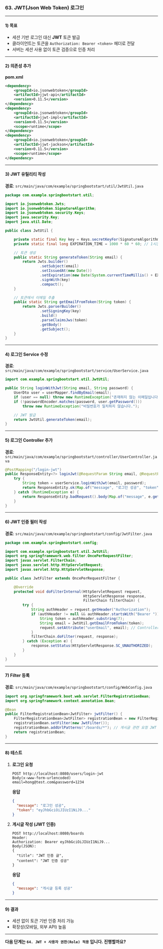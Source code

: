 ### 63. JWT(Json Web Token) 로그인

---

#### 1) **목표**

* 세션 기반 로그인 대신 **JWT** 토큰 발급
* 클라이언트는 토큰을 `Authorization: Bearer <token>` 헤더로 전달
* 서버는 세션 사용 없이 토큰 검증으로 인증 처리

---

#### 2) **의존성 추가**

**pom.xml**

```xml
<dependency>
    <groupId>io.jsonwebtoken</groupId>
    <artifactId>jjwt-api</artifactId>
    <version>0.11.5</version>
</dependency>
<dependency>
    <groupId>io.jsonwebtoken</groupId>
    <artifactId>jjwt-impl</artifactId>
    <version>0.11.5</version>
    <scope>runtime</scope>
</dependency>
<dependency>
    <groupId>io.jsonwebtoken</groupId>
    <artifactId>jjwt-jackson</artifactId>
    <version>0.11.5</version>
    <scope>runtime</scope>
</dependency>
```

---

#### 3) **JWT 유틸리티 작성**

**경로**: `src/main/java/com/example/springbootstart/util/JwtUtil.java`

```java
package com.example.springbootstart.util;

import io.jsonwebtoken.Jwts;
import io.jsonwebtoken.SignatureAlgorithm;
import io.jsonwebtoken.security.Keys;
import java.security.Key;
import java.util.Date;

public class JwtUtil {

    private static final Key key = Keys.secretKeyFor(SignatureAlgorithm.HS256);
    private static final long EXPIRATION_TIME = 1000 * 60 * 60; // 1시간

    // 토큰 생성
    public static String generateToken(String email) {
        return Jwts.builder()
                .setSubject(email)
                .setIssuedAt(new Date())
                .setExpiration(new Date(System.currentTimeMillis() + EXPIRATION_TIME))
                .signWith(key)
                .compact();
    }

    // 토큰에서 이메일 추출
    public static String getEmailFromToken(String token) {
        return Jwts.parserBuilder()
                .setSigningKey(key)
                .build()
                .parseClaimsJws(token)
                .getBody()
                .getSubject();
    }
}
```

---

#### 4) **로그인 Service 수정**

**경로**: `src/main/java/com/example/springbootstart/service/UserService.java`

```java
import com.example.springbootstart.util.JwtUtil;

public String loginWithJwt(String email, String password) {
    UserDto user = userMapper.findByEmail(email);
    if (user == null) throw new RuntimeException("존재하지 않는 이메일입니다.");
    if (!passwordEncoder.matches(password, user.getPassword()))
        throw new RuntimeException("비밀번호가 일치하지 않습니다.");

    // JWT 발급
    return JwtUtil.generateToken(email);
}
```

---

#### 5) **로그인 Controller 추가**

**경로**: `src/main/java/com/example/springbootstart/controller/UserController.java`

```java
@PostMapping("/login-jwt")
public ResponseEntity<?> loginJwt(@RequestParam String email, @RequestParam String password) {
    try {
        String token = userService.loginWithJwt(email, password);
        return ResponseEntity.ok(Map.of("message", "로그인 성공", "token", token));
    } catch (RuntimeException e) {
        return ResponseEntity.badRequest().body(Map.of("message", e.getMessage()));
    }
}
```

---

#### 6) **JWT 인증 필터 작성**

**경로**: `src/main/java/com/example/springbootstart/config/JwtFilter.java`

```java
package com.example.springbootstart.config;

import com.example.springbootstart.util.JwtUtil;
import org.springframework.web.filter.OncePerRequestFilter;
import javax.servlet.FilterChain;
import javax.servlet.http.HttpServletRequest;
import javax.servlet.http.HttpServletResponse;

public class JwtFilter extends OncePerRequestFilter {

    @Override
    protected void doFilterInternal(HttpServletRequest request,
                                    HttpServletResponse response,
                                    FilterChain filterChain) {
        try {
            String authHeader = request.getHeader("Authorization");
            if (authHeader != null && authHeader.startsWith("Bearer ")) {
                String token = authHeader.substring(7);
                String email = JwtUtil.getEmailFromToken(token);
                request.setAttribute("userEmail", email); // Controller에서 활용 가능
            }
            filterChain.doFilter(request, response);
        } catch (Exception e) {
            response.setStatus(HttpServletResponse.SC_UNAUTHORIZED);
        }
    }
}
```

---

#### 7) **Filter 등록**

**경로**: `src/main/java/com/example/springbootstart/config/WebConfig.java`

```java
import org.springframework.boot.web.servlet.FilterRegistrationBean;
import org.springframework.context.annotation.Bean;

@Bean
public FilterRegistrationBean<JwtFilter> jwtFilter() {
    FilterRegistrationBean<JwtFilter> registrationBean = new FilterRegistrationBean<>();
    registrationBean.setFilter(new JwtFilter());
    registrationBean.addUrlPatterns("/boards/*"); // 게시글 관련 요청 JWT 인증 필요
    return registrationBean;
}
```

---

#### 8) **테스트**

1. **로그인 요청**

   ```
   POST http://localhost:8080/users/login-jwt
   Body(x-www-form-urlencoded)
   email=hong@test.com&password=1234
   ```

   **응답**

   ```json
   {
     "message": "로그인 성공",
     "token": "eyJhbGciOiJIUzI1NiJ9..."
   }
   ```

2. **게시글 작성 (JWT 인증)**

   ```
   POST http://localhost:8080/boards
   Header:
   Authorization: Bearer eyJhbGciOiJIUzI1NiJ9...
   Body(JSON):
   {
     "title": "JWT 인증 글",
     "content": "JWT 인증 성공"
   }
   ```

   **응답**

   ```json
   {
     "message": "게시글 등록 성공"
   }
   ```

---

#### 9) **결과**

* 세션 없이 토큰 기반 인증 처리 가능
* 확장성(모바일, 외부 API) 높음

---

**다음 단계는 `64. JWT + 사용자 권한(Role) 적용` 입니다. 진행할까요?**

